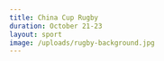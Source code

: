 ```yaml
---
title: China Cup Rugby
duration: October 21-23
layout: sport
image: /uploads/rugby-background.jpg
---
```

